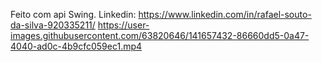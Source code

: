 Feito com api Swing.
Linkedin: https://www.linkedin.com/in/rafael-souto-da-silva-920335211/ 
https://user-images.githubusercontent.com/63820646/141657432-86660dd5-0a47-4040-ad0c-4b9cfc059ec1.mp4
